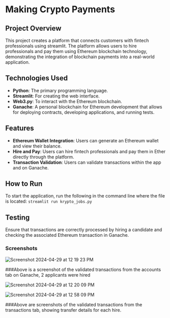 # Making Crypto Payments

## Project Overview
This project creates a platform that connects customers with fintech professionals using streamlit. The platform allows users to hire professionals and pay them using Ethereum blockchain technology, demonstrating the integration of blockchain payments into a real-world application.

## Technologies Used
- **Python**: The primary programming language.
- **Streamlit**: For creating the web interface.
- **Web3.py**: To interact with the Ethereum blockchain.
- **Ganache**: A personal blockchain for Ethereum development that allows for deploying contracts, developing applications, and running tests.

## Features
- **Ethereum Wallet Integration**: Users can generate an Ethereum wallet and view their balance.
- **Hire and Pay**: Users can hire fintech professionals and pay them in Ether directly through the platform.
- **Transaction Validation**: Users can validate transactions within the app and on Ganache.

## How to Run
To start the application, run the following in the command line where the file is located:
`streamlit run krypto_jobs.py`

## Testing
Ensure that transactions are correctly processed by hiring a candidate and checking the associated Ethereum transaction in Ganache.
### Screenshots
![Screenshot 2024-04-29 at 12 19 23 PM](https://github.com/GabeMorano/Making-Crypto-Payments/assets/160795583/cd85df01-2272-4624-b90b-7a529b8b60f9)

###Above is a screenshot of the validated transactions from the accounts tab on Ganache, 2 applicants were hired


![Screenshot 2024-04-29 at 12 20 09 PM](https://github.com/GabeMorano/Making-Crypto-Payments/assets/160795583/2ead60ff-81ed-480b-9aa4-f5dbc3894476)

![Screenshot 2024-04-29 at 12 58 09 PM](https://github.com/GabeMorano/Making-Crypto-Payments/assets/160795583/e43b63ca-86e8-4876-8018-03fcd06319b7)


###Above are screenshots of the validated transactions from the transactions tab, showing transfer details for each hire.
